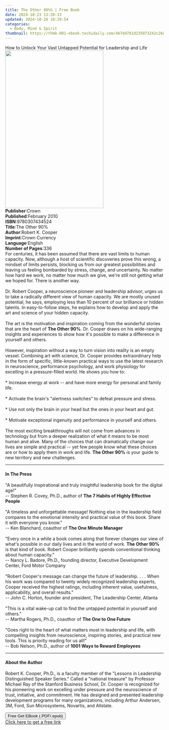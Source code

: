 ```yaml
---
title: The Other 90%% | Free Book
date: 2024-10-23 13:20:13
updated: 2024-10-26 10:29:54
categories:
  - Body, Mind & Spirit
thumbnail: https://thmb-001-ebook.techidaily.com/4b7dd781d235073242c26eaae9a957c4878e512301ca7ef527bdd07ae074eb0e.jpg
---
```

<main id="book-container">
  <div class="flex flex-col">
    <div class="book-brief flex-1 py-6 px-4 sm:p-6 md:py-10 md:px-8">
      <!-- brief-->
      <div class="book-brief-main">
        How to Unlock Your Vast Untapped Potential for Leadership and Life
      </div>
    </div>
    <div
      class="book-meta-info flex-1 grid gap-4 col-start-1 col-end-3 row-start-1 sm:mb-6 sm:grid-cols-4 lg:gap-6 lg:col-start-2 lg:row-end-6 lg:row-span-6 lg:mb-0"
    >
      <div
        class="book-meta-info-left place-content-center mt-4 p-4 text-sm leading-6 col-start-2 col-span-2 dark:text-slate-400"
      >
        <img
          class="w-full h-500 object-cover rounded-lg sm:h-255 sm:col-span-2 lg:col-span-full"
          src="https://img-001-ebook.techidaily.com/1d661906bef95b962b704396a9057b8006faaa19712cdcdaa76525af51e3de3c.jpg"
          alt=""
          width="312"
          height="500"
        />
      </div>
      <div
        class="book-meta-info-right mt-2 col-start-1 row-start-2 col-span-3 self-center"
      >
        <!-- meta data  -->
        <div class="flex flex-col px-4 md:px-8">
          <div class="flex-1">
            <strong>Publisher</strong>:<span class="px-2">Crown</span>
          </div>
          <div class="flex-1">
            <strong>Published</strong>:<span class="px-2">February 2010</span>
          </div>
          <div class="flex-1">
            <strong>ISBN</strong>:<span class="px-2">9780307434524</span>
          </div>
          <div class="flex-1">
            <strong>Title</strong>:<span class="px-2">The Other 90%</span>
          </div>
          <div class="flex-1">
            <strong>Author</strong>:<span class="px-2">Robert K. Cooper</span>
          </div>
          <div class="flex-1">
            <strong>Imprint</strong>:<span class="px-2">Crown Currency</span>
          </div>
          <div class="flex-1">
            <strong>Language</strong>:<span class="px-2">English</span>
          </div>
          <div class="flex-1">
            <strong>Number of Pages</strong>:<span class="px-2">336</span>
          </div>
        </div>
      </div>
    </div>
    <div class="book-description flex-1 py-6 px-4 sm:p-6 md:py-10 md:px-8">
      <div class="book-description-main">
        <div accordion-content="" id="description">
          For centuries, it has been assumed that there are vast limits to human
          capacity. Now, although a host of scientific discoveries prove this
          wrong, a mindset of limits persists, blocking us from our greatest
          possibilities and leaving us feeling bombarded by stress, change, and
          uncertainty. No matter how hard we work, no matter how much we give,
          we're still not getting what we hoped for. There is another way.<br /><br />Dr.
          Robert Cooper, a neuroscience pioneer and leadership advisor, urges us
          to take a radically different view of human capacity. We are mostly
          unused potential, he says, employing less than 10 percent of our
          brilliance or hidden talents. In easy-to-follow steps, he explains how
          to develop and apply the art and science of your hidden capacity.<br /><br />The
          art is the motivation and inspiration coming from the wonderful
          stories that are the heart of <b>The Other 90%</b>. Dr. Cooper draws
          on his wide-ranging insights and experiences to show how it's possible
          to make a difference in yourself and others.<br /><br />However,
          inspiration without a way to turn vision into reality is an empty
          vessel. Combining art with science, Dr. Cooper provides extraordinary
          help in the form of specific, little-known practical ways to use the
          latest research in neuroscience, performance psychology, and work
          physiology for excelling in a pressure-filled world. He shows you how
          to:<br /><br />* Increase energy at work -- and have more energy for
          personal and family life.<br /><br />* Activate the brain's "alertness
          switches" to defeat pressure and stress.<br /><br />* Use not only the
          brain in your head but the ones in your heart and gut.<br /><br />*
          Motivate exceptional ingenuity and performance in yourself and
          others.<br /><br />The most exciting breakthroughs will not come from
          advances in technology but from a deeper realization of what it means
          to be most human and alive. Many of the choices that can dramatically
          change our lives are simple and practical -- yet few people know what
          these choices are or how to apply them in work and life.
          <b>The Other 90%</b> is your guide to new territory and new
          challenges.
        </div>
        <div class="accordion-fader"></div>
      </div>
    </div>
    <div class="book-excerpts flex-1 py-6 px-4 sm:p-6 md:py-10 md:px-8">
      <!-- excerpts-->
      <div class="book-excerpts-main">
        <hr />
        <h4 class="placeholder placeholder-heading">
          <span>In The Press</span>
        </h4>
        <p>
          "A beautifully inspirational and truly insightful leadership book for
          the digital age!"<br />-- Stephen R. Covey, Ph.D., author of
          <b>The 7 Habits of Highly Effective People</b><br /><br />"A timeless
          and unforgettable message! Nothing else in the leadership field
          compares to the emotional intensity and practical value of this book.
          Share it with everyone you know."<br />-- Ken Blanchard, coauthor of
          <b>The One Minute Manager</b><br /><br />"Every once in a while a book
          comes along that forever changes our view of what's possible in our
          daily lives and in the world of work. <b>The Other 90%</b> is that
          kind of book. Robert Cooper brilliantly upends conventional thinking
          about human capacity."<br />
          -- Nancy L. Badore, Ph.D., founding director, Executive Development
          Center, Ford Motor Company<br /><br />"Robert Cooper's message can
          change the future of leadership. . . . When his work was compared to
          twenty widely recognized leadership experts, Cooper received the
          highest ratings, including inherent value, usefulness, applicability,
          and overall results." <br />-- John C. Horton, founder and president,
          The Leadership Center, Atlanta<br /><br />"This is a vital wake-up
          call to find the untapped potential in yourself and others."<br />
          -- Martha Rogers, Ph.D., coauthor of <b>The One to One Future</b
          ><br /><br />"Goes right to the heart of what matters most in
          leadership and life, with compelling insights from neuroscience,
          inspiring stories, and practical new tools. This is priority reading
          for us all!" <br />
          -- Bob Nelson, Ph.D., author of <b>1001 Ways to Reward Employees</b>
        </p>
      </div>
    </div>
    <div class="book-about-author flex-1 py-6 px-4 sm:p-6 md:py-10 md:px-8">
      <!-- about author-->
      <div class="book-main-author-main">
        <hr />
        <h4 class="placeholder placeholder-heading">
          <span>About the Author</span>
        </h4>
        <p>
          Robert K. Cooper, Ph.D., is a faculty member of the "Lessons in
          Leadership Distinguished Speaker Series." Called a "national treasure"
          by Professor Michael Ray of the Stanford Business School, Dr. Cooper
          is recognized for his pioneering work on excelling under pressure and
          the neuroscience of trust, initiative, and commitment. He has designed
          and presented leadership development programs for many organizations,
          including Arthur Andersen, 3M, Ford, Sun Microsystems, Novartis, and
          Allstate.
        </p>
      </div>
    </div>
    <div class="book-free-get flex-1 py-6 px-4 sm:p-6 md:py-10 md:px-8">
      <button
        id="btn-free-get"
        class="bg-blue-500 hover:bg-blue-700 text-white font-bold py-2 px-4 rounded"
      >
        Free Get EBook (.PDF/.epub)
      </button>
      <div id="countdown-display" class="px-2 text-lg mt-2"></div>
      <a
        id="free-link"
        class="hidden bg-blue-500 hover:bg-blue-700 text-white font-bold py-2 px-4 rounded"
        href="https://www.ebooks.com/en-us/book/484156/the-other-90/robert-k-cooper/"
        target="_blank"
        >Click here to get a free link</a
      >
    </div>
    <script>
      let countdownTime = 0;
      let countdownInterval = null;
      document
        .getElementById('btn-free-get')
        .addEventListener('click', startCountdown);
      function startCountdown() {
        countdownTime = new Date().getTime() + 60000 * 3;
        countdownInterval = setInterval(updateCountdown, 1000);
        document.getElementById('btn-free-get').disabled = true;
        document
          .getElementById('btn-free-get')
          .classList.add('bg-gray-500', 'cursor-not-allowed');
      }
      function updateCountdown() {
        let currentTime = new Date().getTime();
        let timeLeft = countdownTime - currentTime;
        let secondsLeft = Math.floor(timeLeft / 1000);
        document.getElementById('countdown-display').innerHTML =
          `Remaining time: ${secondsLeft} seconds.`;
        if (secondsLeft <= 0) {
          clearInterval(countdownInterval);
          document.getElementById('btn-free-get').classList.add('hidden');
          document.getElementById('free-link').classList.remove('hidden');
          document.getElementById('countdown-display').innerHTML = '';
        }
      }
    </script>
  </div>
</main>
